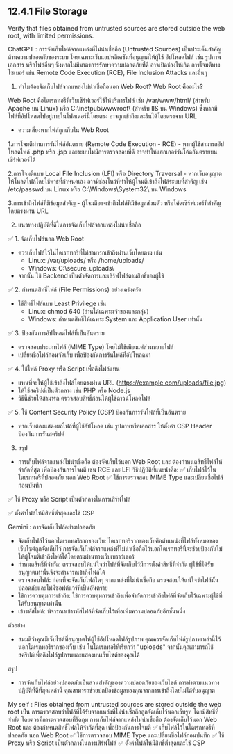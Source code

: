 ## 12.4.1 File Storage

Verify that files obtained from untrusted sources are stored outside the web
root, with limited permissions.

ChatGPT : การจัดเก็บไฟล์จากแหล่งที่ไม่น่าเชื่อถือ (Untrusted Sources) เป็นประเด็นสำคัญด้านความปลอดภัยของระบบ โดยเฉพาะเว็บแอปพลิเคชันที่อนุญาตให้ผู้ใช้ อัปโหลดไฟล์ เช่น รูปภาพ เอกสาร หรือไฟล์อื่นๆ ซึ่งหากไม่มีมาตรการรักษาความปลอดภัยที่ดี อาจเปิดช่องให้เกิด การโจมตีทางไซเบอร์ เช่น Remote Code Execution (RCE), File Inclusion Attacks และอื่นๆ

1. ทำไมต้องจัดเก็บไฟล์จากแหล่งไม่น่าเชื่อถือนอก Web Root?
Web Root คืออะไร?

Web Root คือไดเรกทอรีที่เว็บเซิร์ฟเวอร์ใช้ให้บริการไฟล์ เช่น /var/www/html/ (สำหรับ Apache บน Linux) หรือ C:\inetpub\wwwroot\ (สำหรับ IIS บน Windows) ซึ่งหากมีไฟล์ที่อัปโหลดไปอยู่ภายในโฟลเดอร์นี้โดยตรง อาจถูกเข้าถึงและรันได้โดยตรงจาก URL
 - ความเสี่ยงหากไฟล์ถูกเก็บใน Web Root

 1.การโจมตีผ่านการรันไฟล์อันตราย (Remote Code Execution - RCE)
    - หากผู้ใช้สามารถอัปโหลดไฟล์ .php หรือ .jsp และระบบไม่มีการตรวจสอบที่ดี อาจทำให้แฮกเกอร์รันโค้ดอันตรายบนเซิร์ฟเวอร์ได้
    
 2.การโจมตีแบบ Local File Inclusion (LFI) หรือ Directory Traversal
    - หากเว็บอนุญาตให้โหลดไฟล์โดยใช้พาธที่กำหนดเอง อาจมีช่องโหว่ที่ทำให้ผู้โจมตีเข้าถึงไฟล์ระบบที่สำคัญ เช่น /etc/passwd บน Linux หรือ C:\Windows\System32\ บน Windows
    
 3.การเข้าถึงไฟล์ที่มีข้อมูลสำคัญ
    - ผู้โจมตีอาจเข้าถึงไฟล์ที่มีข้อมูลส่วนตัว หรือโค้ดเซิร์ฟเวอร์ที่สำคัญโดยตรงผ่าน URL

2. แนวทางปฏิบัติที่ดีในการจัดเก็บไฟล์จากแหล่งไม่น่าเชื่อถือ

✅ 1. จัดเก็บไฟล์นอก Web Root
 - ควรเก็บไฟล์ไว้ในไดเรกทอรีที่ไม่สามารถเข้าถึงผ่านเว็บโดยตรง เช่น
   - Linux: /var/uploads/ หรือ /home/uploads/
   - Windows: C:\secure_uploads\
 - จากนั้น ใช้ Backend เป็นตัวจัดการและเสิร์ฟไฟล์ตามสิทธิ์ของผู้ใช้

✅ 2. กำหนดสิทธิ์ไฟล์ (File Permissions) อย่างเคร่งครัด
 - ใช้สิทธิ์ไฟล์แบบ Least Privilege เช่น
   - Linux: chmod 640 (อ่านได้เฉพาะเจ้าของและกลุ่ม)
   - Windows: กำหนดสิทธิ์ให้เฉพาะ System และ Application User เท่านั้น
  
✅ 3. ป้องกันการอัปโหลดไฟล์ที่เป็นอันตราย
 - ตรวจสอบประเภทไฟล์ (MIME Type) โดยไม่ใช้เพียงแค่ส่วนขยายไฟล์
 - เปลี่ยนชื่อไฟล์ก่อนจัดเก็บ เพื่อป้องกันการรันไฟล์ที่อัปโหลดมา

✅ 4. ใช้ไฟล์ Proxy หรือ Script เพื่อดึงไฟล์แทน
 - แทนที่จะให้ผู้ใช้เข้าถึงไฟล์โดยตรงผ่าน URL (https://example.com/uploads/file.jpg)
 - ให้ใช้สคริปต์เป็นตัวกลาง เช่น PHP หรือ Node.js
 - วิธีนี้ช่วยให้สามารถ ตรวจสอบสิทธิ์ก่อนให้ผู้ใช้ดาวน์โหลดไฟล์

✅ 5. ใช้ Content Security Policy (CSP) ป้องกันการรันไฟล์ที่เป็นอันตราย
 - หากเว็บต้องแสดงผลไฟล์ที่ผู้ใช้อัปโหลด เช่น รูปภาพหรือเอกสาร ให้ตั้งค่า CSP Header ป้องกันการรันสคริปต์

3. สรุป
 - การเก็บไฟล์จากแหล่งไม่น่าเชื่อถือ ต้องจัดเก็บไว้นอก Web Root และ ต้องกำหนดสิทธิ์ไฟล์ให้จำกัดที่สุด เพื่อป้องกันการโจมตี เช่น RCE และ LFI วิธีปฏิบัติที่แนะนำคือ: ✅ เก็บไฟล์ไว้ในไดเรกทอรีที่ปลอดภัย นอก Web Root
✅ ใช้การตรวจสอบ MIME Type และเปลี่ยนชื่อไฟล์ก่อนบันทึก

✅ ใช้ Proxy หรือ Script เป็นตัวกลางในการเสิร์ฟไฟล์

✅ ตั้งค่าไฟล์ให้มีสิทธิ์ต่ำสุดและใช้ CSP

Gemini : การจัดเก็บไฟล์อย่างปลอดภัย
 - จัดเก็บไฟล์ไว้นอกไดเรกทอรีรากของเว็บ: ไดเรกทอรีรากของเว็บคือตำแหน่งที่ไฟล์ทั้งหมดของเว็บไซต์ถูกจัดเก็บไว้ การจัดเก็บไฟล์จากแหล่งที่ไม่น่าเชื่อถือไว้นอกไดเรกทอรีนี้จะช่วยป้องกันไม่ให้ผู้โจมตีเข้าถึงไฟล์ได้โดยตรงผ่านทางเว็บเบราว์เซอร์
 - กำหนดสิทธิ์ที่จำกัด: ตรวจสอบให้แน่ใจว่าไฟล์ที่จัดเก็บไว้มีการตั้งค่าสิทธิ์ที่จำกัด ผู้ใช้ที่ได้รับอนุญาตเท่านั้นจึงจะสามารถเข้าถึงไฟล์ได้
 - ตรวจสอบไฟล์: ก่อนที่จะจัดเก็บไฟล์ใดๆ จากแหล่งที่ไม่น่าเชื่อถือ ตรวจสอบให้แน่ใจว่าไฟล์นั้นปลอดภัยและไม่มีซอฟต์แวร์ที่เป็นอันตราย
 - ใช้การควบคุมการเข้าถึง: ใช้การควบคุมการเข้าถึงเพื่อจำกัดการเข้าถึงไฟล์ที่จัดเก็บไว้เฉพาะผู้ใช้ที่ได้รับอนุญาตเท่านั้น
 - เข้ารหัสไฟล์: พิจารณาเข้ารหัสไฟล์ที่จัดเก็บไว้เพื่อเพิ่มความปลอดภัยอีกชั้นหนึ่ง

ตัวอย่าง
- สมมติว่าคุณมีเว็บไซต์ที่อนุญาตให้ผู้ใช้อัปโหลดไฟล์รูปภาพ คุณควรจัดเก็บไฟล์รูปภาพเหล่านี้ไว้นอกไดเรกทอรีรากของเว็บ เช่น ในไดเรกทอรีที่เรียกว่า "uploads" จากนั้นคุณสามารถใช้สคริปต์เพื่อดึงไฟล์รูปภาพและแสดงบนเว็บไซต์ของคุณได้

สรุป
- การจัดเก็บไฟล์อย่างปลอดภัยเป็นส่วนสำคัญของความปลอดภัยของเว็บไซต์ การทำตามแนวทางปฏิบัติที่ดีที่สุดเหล่านี้ คุณสามารถช่วยปกป้องข้อมูลของคุณจากการเข้าถึงโดยไม่ได้รับอนุญาต

My self : Files obtained from untrusted sources are stored outside the web root เป็น การตรวจสอบว่าไฟล์ที่ได้รับจากแหล่งที่ไม่น่าเชื่อถือถูกจัดเก็บไว้นอกเว็บรูท โดยมีสิทธิ์ที่จำกัด โดยควรมีการตรวจสอบที่รัดกุม การเก็บไฟล์จากแหล่งไม่น่าเชื่อถือ ต้องจัดเก็บไว้นอก Web Root และ ต้องกำหนดสิทธิ์ไฟล์ให้จำกัดที่สุด เพื่อป้องกันการโจมตี
✅ เก็บไฟล์ไว้ในไดเรกทอรีที่ปลอดภัย นอก Web Root
✅ ใช้การตรวจสอบ MIME Type และเปลี่ยนชื่อไฟล์ก่อนบันทึก
✅ ใช้ Proxy หรือ Script เป็นตัวกลางในการเสิร์ฟไฟล์
✅ ตั้งค่าไฟล์ให้มีสิทธิ์ต่ำสุดและใช้ CSP
